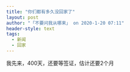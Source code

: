 ```yaml
---
title: "你们都有多久没回家了"
layout: post
author: "「不要问我从哪来」 on 2020-1-20 07:11"
header-style: text
tags:
  - 新闻
  - 回家
---
```


<head></head>
<body>
  我先来，400天，还要等签证，估计还要2个月
</body>


